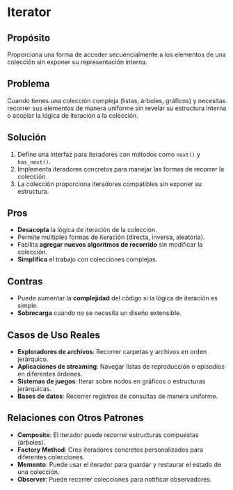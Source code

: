 # **Iterator**

## **Propósito**

Proporciona una forma de acceder secuencialmente a los elementos de una colección sin exponer su representación interna.

## **Problema**

Cuando tienes una colección compleja (listas, árboles, gráficos) y necesitas recorrer sus elementos de manera uniforme sin revelar su estructura interna o acoplar la lógica de iteración a la colección.

## **Solución**

1. Define una interfaz para iteradores con métodos como `next()` y `has_next()`.
2. Implementa iteradores concretos para manejar las formas de recorrer la colección.
3. La colección proporciona iteradores compatibles sin exponer su estructura.

## **Pros**

- **Desacopla** la lógica de iteración de la colección.
- Permite múltiples formas de iteración (directa, inversa, aleatoria).
- Facilita **agregar nuevos algoritmos de recorrido** sin modificar la colección.
- **Simplifica** el trabajo con colecciones complejas.

## **Contras**

- Puede aumentar la **complejidad** del código si la lógica de iteración es simple.
- **Sobrecarga** cuando no se necesita un diseño extensible.

## **Casos de Uso Reales**

- **Exploradores de archivos**: Recorrer carpetas y archivos en orden jerárquico.
- **Aplicaciones de streaming**: Navegar listas de reproducción o episodios en diferentes órdenes.
- **Sistemas de juegos**: Iterar sobre nodos en gráficos o estructuras jerárquicas.
- **Bases de datos**: Recorrer registros de consultas de manera uniforme.

## **Relaciones con Otros Patrones**

- **Composite**: El iterador puede recorrer estructuras compuestas (árboles).
- **Factory Method**: Crea iteradores concretos personalizados para diferentes colecciones.
- **Memento**: Puede usar el iterador para guardar y restaurar el estado de una colección.
- **Observer**: Puede recorrer colecciones para notificar observadores.
